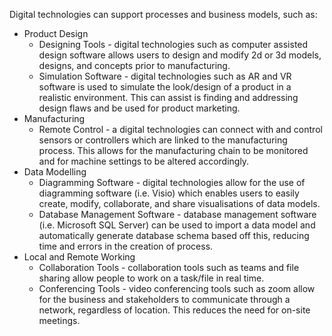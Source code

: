 Digital technologies can support processes and business models, such as:
- Product Design
    - Designing Tools - digital technologies such as computer assisted design software allows users to design and modify 2d or 3d models, designs, and concepts prior to manufacturing. 
    - Simulation Software - digital technologies such as AR and VR software is used to simulate the look/design of a product in a realistic environment. This can assist is finding and addressing design flaws and be used for product marketing.
- Manufacturing
    - Remote Control - a digital technologies can connect with and control sensors or controllers which are linked to the manufacturing process. This allows for the manufacturing chain to be monitored and for machine settings to be altered accordingly. 
- Data Modelling
    - Diagramming Software - digital technologies allow for the use of diagramming software (i.e. Visio) which enables users to easily create, modify, collaborate, and share visualisations of data models. 
    - Database Management Software - database management software (i.e. Microsoft SQL Server) can be used to import a data model and automatically generate database schema based off this, reducing time and errors in the creation of process. 
- Local and Remote Working
    - Collaboration Tools - collaboration tools such as teams and file sharing allow people to work on a task/file in real time. 
    - Conferencing Tools - video conferencing tools such as zoom allow for the business and stakeholders to communicate through a network, regardless of location. This reduces the need for on-site meetings.
